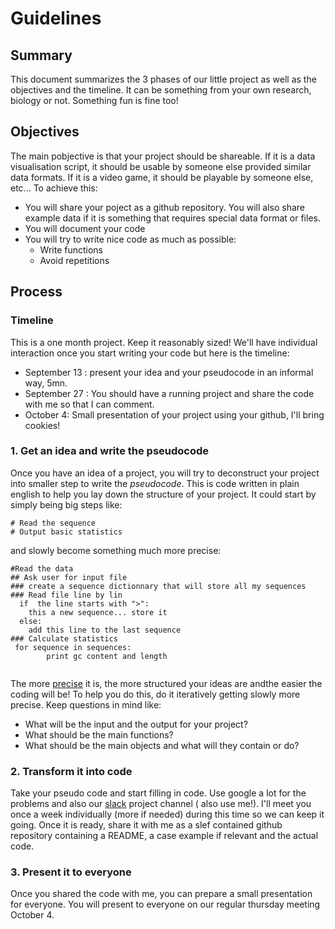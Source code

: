 # Guidelines

## Summary

This document summarizes the 3 phases of our little project as well as the objectives and the timeline. It can be something from your own research, biology or not. Something fun is fine too!


## Objectives
 
 The main pobjective is that your project should be shareable. If it is a data visualisation script, it should be usable by someone else provided similar data formats. If it is a video game, it should be playable by someone else, etc...
 To achieve this: 
 * You will share your poject as a github repository. You will also share example data if it is something that requires special data format or files.
 * You will document your code
 * You will try to write nice code as much as possible:
    * Write functions
    * Avoid repetitions
    

## Process

### Timeline


This is a one month project. Keep it reasonably sized! We'll have individual interaction once you start writing your code but here is the timeline:

* September 13 : present your idea and your pseudocode in an informal way, 5mn.
* September 27 : You should have a running project and share the code with me so that I can comment.
* October 4: Small presentation of your project using your github, I'll bring cookies!



###  1. Get an idea and write the pseudocode

Once you have an idea of a project, you will try to deconstruct your project into smaller step to write the *pseudocode*. This is code written in plain english to help you lay down the structure of your project. It could start by simply being big steps like:

```
# Read the sequence
# Output basic statistics
```

and slowly become something much more precise:

```
#Read the data
## Ask user for input file
### create a sequence dictionnary that will store all my sequences
### Read file line by lin
  if  the line starts with ">":
    this a new sequence... store it
  else:
    add this line to the last sequence
### Calculate statistics
 for sequence in sequences:
        print gc content and length 
  

```
The more [precise](http://www.unf.edu/~broggio/cop2221/2221pseu.htm) it is, the more structured your ideas are andthe easier the coding will be!
To help you do this, do it iteratively getting slowly more precise.
Keep questions in mind like:

* What will be the input and the output for your project?
* What should be the main functions?
* What should be the main objects and what will they contain or do?


### 2. Transform it into code

Take your pseudo code and start filling in code. Use google a lot for the problems and also our [slack](https://www.google.com/url?q=https://bioinfo-grouptalk.slack.com/&source=gmail&ust=1536201497630000&usg=AFQjCNGgd_DKvBsG7ekm55enZGI4t2p9-w) project channel ( also use me!). I'll meet you once a week individually (more if needed) during this time so we can keep it going. Once it is ready, share it with me as a slef contained github repository containing a README, a case example if relevant and the actual code.

### 3. Present it to everyone

Once you shared the code with me, you can prepare a small presentation for everyone. You will present to everyone on our regular thursday meeting October 4.

